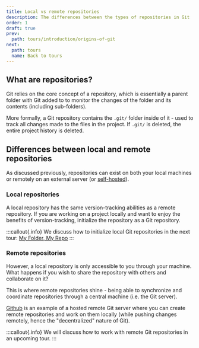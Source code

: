 ```yaml
---
title: Local vs remote repositories
description: The differences between the types of repositories in Git
order: 1
draft: true
prev:
  path: tours/introduction/origins-of-git
next:
  path: tours
  name: Back to tours
---
```


## What are repositories?

Git relies on the core concept of a repository, which is essentially a parent folder with Git added to to monitor the changes of the folder and its contents (including sub-folders).

More formally, a Git repository contains the `.git/` folder inside of it - used to track all changes made to the files in the project. If `.git/` is deleted, the entire project history is deleted.

## Differences between local and remote repositories

As discussed previously, repositories can exist on both your local machines or remotely on an external server (or [self-hosted](https://about.gitea.com/)).

### Local repositories

A local repository has the same version-tracking abilities as a remote repository. If you are working on a project locally and want to enjoy the benefits of version-tracking, initialize the repository as a Git repository.

:::callout{.info}
We discuss how to initialize local Git repositories in the next tour: [My Folder, My Repo](/learning-lab/tours/my-folder-my-repo)
:::

### Remote repositories

However, a local repository is only accessible to you through your machine. What happens if you wish to share the repository with others and collaborate on it?

This is where remote repositories shine - being able to synchronize and coordinate repositories through a central machine (i.e. the Git server).

[Github](https://github.com) is an example of a hosted remote Git server where you can create remote repositories and work on them locally (while pushing changes remotely, hence the "decentralized" nature of Git).

:::callout{.info}
We will discuss how to work with remote Git repositories in an upcoming tour.
:::
